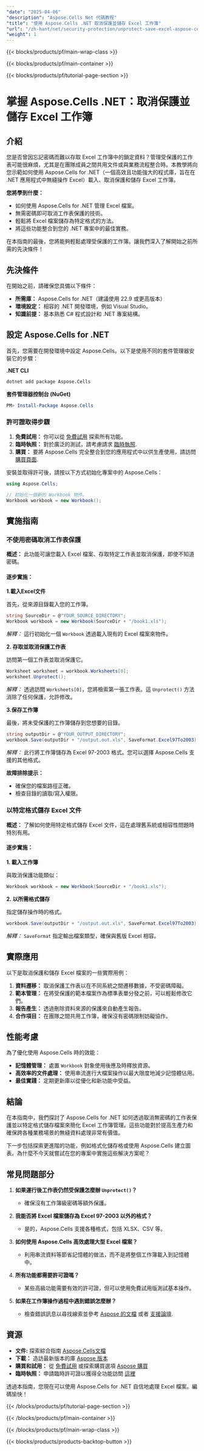 ```yaml
---
"date": "2025-04-06"
"description": "Aspose.Cells Net 代碼教程"
"title": "使用 Aspose.Cells .NET 取消保護並儲存 Excel 工作簿"
"url": "/zh-hant/net/security-protection/unprotect-save-excel-aspose-cells-net/"
"weight": 1
---
```


{{< blocks/products/pf/main-wrap-class >}}

{{< blocks/products/pf/main-container >}}

{{< blocks/products/pf/tutorial-page-section >}}


# 掌握 Aspose.Cells .NET：取消保護並儲存 Excel 工作簿

## 介紹

您是否曾因忘記密碼而難以存取 Excel 工作簿中的鎖定資料？管理受保護的工作表可能很麻煩，尤其是在團隊成員之間共用文件或與業務流程整合時。本教學將向您示範如何使用 Aspose.Cells for .NET（一個高效且功能強大的程式庫，旨在在 .NET 應用程式中無縫操作 Excel）載入、取消保護和儲存 Excel 工作簿。

**您將學到什麼：**
- 如何使用 Aspose.Cells for .NET 管理 Excel 檔案。
- 無需密碼即可取消工作表保護的技術。
- 輕鬆將 Excel 檔案儲存為特定格式的方法。
- 將這些功能整合到您的 .NET 專案中的最佳實務。

在本指南的最後，您將能夠輕鬆處理受保護的工作簿。讓我們深入了解開始之前所需的先決條件！

## 先決條件

在開始之前，請確保您具備以下條件：

- **所需庫：** Aspose.Cells for .NET（建議使用 22.9 或更高版本）
- **環境設定：** 相容的 .NET 開發環境，例如 Visual Studio。
- **知識前提：** 基本熟悉 C# 程式設計和 .NET 專案結構。

## 設定 Aspose.Cells for .NET

首先，您需要在開發環境中設定 Aspose.Cells。以下是使用不同的套件管理器安裝它的步驟：

**.NET CLI**
```bash
dotnet add package Aspose.Cells
```

**套件管理器控制台 (NuGet)**
```powershell
PM> Install-Package Aspose.Cells
```

### 許可證取得步驟

1. **免費試用：** 你可以從 [免費試用](https://releases.aspose.com/cells/net/) 探索所有功能。
2. **臨時執照：** 對於廣泛的測試，請考慮請求 [臨時執照](https://purchase。aspose.com/temporary-license/).
3. **購買：** 要將 Aspose.Cells 完全整合到您的應用程式中以供生產使用，請訪問 [購買頁面](https://purchase。aspose.com/buy).

安裝並取得許可後，請按以下方式初始化專案中的 Aspose.Cells：

```csharp
using Aspose.Cells;

// 初始化一個新的 Workbook 物件。
Workbook workbook = new Workbook();
```

## 實施指南

### 不使用密碼取消工作表保護

**概述：** 此功能可讓您載入 Excel 檔案、存取特定工作表並取消保護，即使不知道密碼。

#### 逐步實施：

**1.載入Excel文件**

首先，從來源目錄載入您的工作簿。
```csharp
string SourceDir = @"YOUR_SOURCE_DIRECTORY";
Workbook workbook = new Workbook(SourceDir + "/book1.xls");
```
*解釋：* 這行初始化一個 `Workbook` 透過載入現有的 Excel 檔案來物件。

**2. 存取並取消保護工作表**

訪問第一個工作表並取消保護它。
```csharp
Worksheet worksheet = workbook.Worksheets[0];
worksheet.Unprotect();
```
*解釋：* 透過訪問 `Worksheets[0]`，您將檢索第一張工作表。這 `Unprotect()` 方法消除了任何保護，允許修改。

**3.保存工作簿**

最後，將未受保護的工作簿儲存到您想要的目錄。
```csharp
string outputDir = @"YOUR_OUTPUT_DIRECTORY";
workbook.Save(outputDir + "/output.out.xls", SaveFormat.Excel97To2003);
```
*解釋：* 此行將工作簿儲存為 Excel 97-2003 格式。您可以選擇 Aspose.Cells 支援的其他格式。

**故障排除提示：**
- 確保您的檔案路徑正確。
- 檢查目錄的讀取/寫入權限。

### 以特定格式儲存 Excel 文件

**概述：** 了解如何使用特定格式儲存 Excel 文件，這在處理舊系統或相容性問題時特別有用。

#### 逐步實施：

**1. 載入工作簿**

與取消保護功能類似：
```csharp
Workbook workbook = new Workbook(SourceDir + "/book1.xls");
```

**2. 以所需格式儲存**

指定儲存操作時的格式。
```csharp
workbook.Save(outputDir + "/output.out.xls", SaveFormat.Excel97To2003);
```
*解釋：* `SaveFormat` 指定輸出檔案類型，確保與舊版 Excel 相容。

## 實際應用

以下是取消保護和儲存 Excel 檔案的一些實際用例：

1. **資料遷移：** 取消保護工作表以在不同系統之間遷移數據，不受密碼障礙。
2. **範本管理：** 在將受保護的範本檔案作為標準表單分發之前，可以輕鬆修改它們。
3. **報告產生：** 透過刪除資料來源的保護來自動產生報告。
4. **合作項目：** 在團隊之間共用工作簿，確保沒有密碼限制妨礙協作。

## 性能考慮

為了優化使用 Aspose.Cells 時的效能：

- **記憶體管理：** 處置 `Workbook` 對象使用後應及時釋放資源。
- **高效率的文件處理：** 使用串流進行大檔案操作以最大限度地減少記憶體佔用。
- **最佳實踐：** 定期更新庫以從優化和新功能中受益。

## 結論

在本指南中，我們探討了 Aspose.Cells for .NET 如何透過取消無密碼的工作表保護並以特定格式儲存檔案來簡化 Excel 工作簿管理。這些功能對於提高生產力和確保跨各種業務場景的無縫資料處理非常有價值。

下一步包括探索更進階的功能，例如格式化儲存格或使用 Aspose.Cells 建立圖表。為什麼不今天就嘗試在您的專案中實施這些解決方案呢？

## 常見問題部分

1. **如果運行後工作表仍然受保護怎麼辦 `Unprotect()`？**
   - 確保沒有工作簿級密碼等額外保護。
   
2. **我能否將 Excel 檔案儲存為 Excel 97-2003 以外的格式？**
   - 是的，Aspose.Cells 支援各種格式，包括 XLSX、CSV 等。

3. **如何使用 Aspose.Cells 高效處理大型 Excel 檔案？**
   - 利用串流資料等節省記憶體的做法，而不是將整個工作簿載入到記憶體中。

4. **所有功能都需要許可證嗎？**
   - 某些高級功能需要有效的許可證，但可以使用免費試用版測試基本操作。

5. **如果在工作簿操作過程中遇到錯誤怎麼辦？**
   - 檢查錯誤訊息以尋找線索並參考 [Aspose 的文檔](https://reference.aspose.com/cells/net/) 或者 [支援論壇](https://forum。aspose.com/c/cells/9).

## 資源

- **文件:** 探索綜合指南 [Aspose.Cells文檔](https://reference.aspose.com/cells/net/)
- **下載：** 造訪最新版本的庫 [Aspose 版本](https://releases.aspose.com/cells/net/)
- **購買和試用：** 從 [免費試用](https://releases.aspose.com/cells/net/) 或探索購買選項 [Aspose 購買](https://purchase.aspose.com/buy)
- **臨時執照：** 申請臨時許可證以獲得全功能訪問 [這裡](https://purchase.aspose.com/temporary-license/)

透過本指南，您現在可以使用 Aspose.Cells for .NET 自信地處理 Excel 檔案。編碼愉快！

{{< /blocks/products/pf/tutorial-page-section >}}

{{< /blocks/products/pf/main-container >}}

{{< /blocks/products/pf/main-wrap-class >}}

{{< blocks/products/products-backtop-button >}}